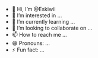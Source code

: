 - 👋 Hi, I’m @Eskiwii
- 👀 I’m interested in ...
- 🌱 I’m currently learning ...
- 💞️ I’m looking to collaborate on ...
- 📫 How to reach me ...
- 😄 Pronouns: ...
- ⚡ Fun fact: ...

<!---
Eskiwii/Eskiwii is a ✨ special ✨ repository because its `README.md` (this file) appears on your GitHub profile.
You can click the Preview link to take a look at your changes.
--->
